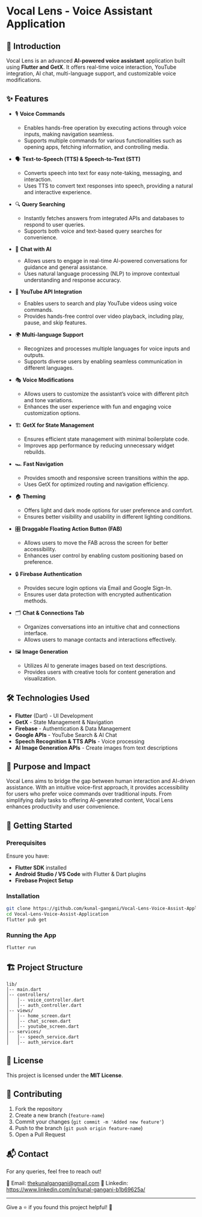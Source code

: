 # Vocal Lens - Voice Assistant Application


## 🚀 Introduction
Vocal Lens is an advanced **AI-powered voice assistant** application built using **Flutter and GetX**. It offers real-time voice interaction, YouTube integration, AI chat, multi-language support, and customizable voice modifications.

## ✨ Features

- 🎙 **Voice Commands**
  - Enables hands-free operation by executing actions through voice inputs, making navigation seamless.
  - Supports multiple commands for various functionalities such as opening apps, fetching information, and controlling media.

- 🗣 **Text-to-Speech (TTS) & Speech-to-Text (STT)**
  - Converts speech into text for easy note-taking, messaging, and interaction.
  - Uses TTS to convert text responses into speech, providing a natural and interactive experience.

- 🔍 **Query Searching**
  - Instantly fetches answers from integrated APIs and databases to respond to user queries.
  - Supports both voice and text-based query searches for convenience.

- 🤖 **Chat with AI**
  - Allows users to engage in real-time AI-powered conversations for guidance and general assistance.
  - Uses natural language processing (NLP) to improve contextual understanding and response accuracy.

- 🎥 **YouTube API Integration**
  - Enables users to search and play YouTube videos using voice commands.
  - Provides hands-free control over video playback, including play, pause, and skip features.

- 🌍 **Multi-language Support**
  - Recognizes and processes multiple languages for voice inputs and outputs.
  - Supports diverse users by enabling seamless communication in different languages.

- 🎭 **Voice Modifications**
  - Allows users to customize the assistant’s voice with different pitch and tone variations.
  - Enhances the user experience with fun and engaging voice customization options.

- 🏗 **GetX for State Management**
  - Ensures efficient state management with minimal boilerplate code.
  - Improves app performance by reducing unnecessary widget rebuilds.

- 🏎 **Fast Navigation**
  - Provides smooth and responsive screen transitions within the app.
  - Uses GetX for optimized routing and navigation efficiency.

- 🏠 **Theming**
  - Offers light and dark mode options for user preference and comfort.
  - Ensures better visibility and usability in different lighting conditions.

- 🎛 **Draggable Floating Action Button (FAB)**
  - Allows users to move the FAB across the screen for better accessibility.
  - Enhances user control by enabling custom positioning based on preference.

- 🔒 **Firebase Authentication**
  - Provides secure login options via Email and Google Sign-In.
  - Ensures user data protection with encrypted authentication methods.

- 🗂 **Chat & Connections Tab**
  - Organizes conversations into an intuitive chat and connections interface.
  - Allows users to manage contacts and interactions effectively.

- 🖼 **Image Generation**
  - Utilizes AI to generate images based on text descriptions.
  - Provides users with creative tools for content generation and visualization.

## 🛠️ Technologies Used

- **Flutter** (Dart) - UI Development
- **GetX** - State Management & Navigation
- **Firebase** - Authentication & Data Management
- **Google APIs** - YouTube Search & AI Chat
- **Speech Recognition & TTS APIs** - Voice processing
- **AI Image Generation APIs** - Create images from text descriptions

## 🎯 Purpose and Impact
Vocal Lens aims to bridge the gap between human interaction and AI-driven assistance. With an intuitive voice-first approach, it provides accessibility for users who prefer voice commands over traditional inputs. From simplifying daily tasks to offering AI-generated content, Vocal Lens enhances productivity and user convenience. 

## 🚀 Getting Started

### Prerequisites
Ensure you have:
- **Flutter SDK** installed
- **Android Studio / VS Code** with Flutter & Dart plugins
- **Firebase Project Setup**

### Installation

```sh
git clone https://github.com/kunal-gangani/Vocal-Lens-Voice-Assist-Application.git
cd Vocal-Lens-Voice-Assist-Application
flutter pub get
```

### Running the App

```sh
flutter run
```

## 🏗 Project Structure
```
lib/
│-- main.dart
│-- controllers/
│   │-- voice_controller.dart
│   │-- auth_controller.dart
│-- views/
│   │-- home_screen.dart
│   │-- chat_screen.dart
│   │-- youtube_screen.dart
│-- services/
│   │-- speech_service.dart
│   │-- auth_service.dart
```

## 📜 License
This project is licensed under the **MIT License**.

## 🤝 Contributing
1. Fork the repository
2. Create a new branch (`feature-name`)
3. Commit your changes (`git commit -m 'Added new feature'`)
4. Push to the branch (`git push origin feature-name`)
5. Open a Pull Request

## 📬 Contact
For any queries, feel free to reach out!

📧 Email: thekunalgangani@gmail.com
💬 Linkedin: https://www.linkedin.com/in/kunal-gangani-b1b69625a/ 

---
Give a ⭐ if you found this project helpful! 🚀


